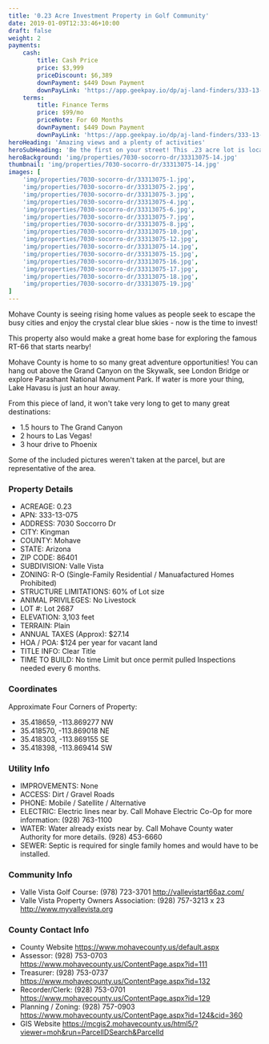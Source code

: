 ```yaml
---
title: '0.23 Acre Investment Property in Golf Community'
date: 2019-01-09T12:33:46+10:00
draft: false
weight: 2
payments:
    cash:
        title: Cash Price
        price: $3,999
        priceDiscount: $6,389
        downPayment: $449 Down Payment
        downPayLink: 'https://app.geekpay.io/dp/aj-land-finders/333-13-141-cash-down-payment'
    terms:
        title: Finance Terms
        price: $99/mo
        priceNote: For 60 Months
        downPayment: $449 Down Payment
        downPayLink: 'https://app.geekpay.io/dp/aj-land-finders/333-13-141-terms-down-payment'
heroHeading: 'Amazing views and a plenty of activities'
heroSubHeading: 'Be the first on your street! This .23 acre lot is located in Valle Vista Golf development. Don’t let this deal pass you by!'
heroBackground: 'img/properties/7030-socorro-dr/33313075-14.jpg'
thumbnail: 'img/properties/7030-socorro-dr/33313075-14.jpg'
images: [
    'img/properties/7030-socorro-dr/33313075-1.jpg',
    'img/properties/7030-socorro-dr/33313075-2.jpg',
    'img/properties/7030-socorro-dr/33313075-3.jpg',
    'img/properties/7030-socorro-dr/33313075-4.jpg',
    'img/properties/7030-socorro-dr/33313075-6.jpg',
    'img/properties/7030-socorro-dr/33313075-7.jpg',
    'img/properties/7030-socorro-dr/33313075-8.jpg',
    'img/properties/7030-socorro-dr/33313075-10.jpg',
    'img/properties/7030-socorro-dr/33313075-12.jpg',
    'img/properties/7030-socorro-dr/33313075-14.jpg',
    'img/properties/7030-socorro-dr/33313075-15.jpg',
    'img/properties/7030-socorro-dr/33313075-16.jpg',
    'img/properties/7030-socorro-dr/33313075-17.jpg',
    'img/properties/7030-socorro-dr/33313075-18.jpg',
    'img/properties/7030-socorro-dr/33313075-19.jpg'
]
---
```

Mohave County is seeing rising home values as people seek to escape the busy cities and enjoy the crystal clear blue skies - now is the time to invest!

This property also would make a great home base for exploring the famous RT-66 that starts nearby!

Mohave County is home to so many great adventure opportunities! You can hang out above the Grand Canyon on the Skywalk, see London Bridge or explore Parashant National Monument Park. If water is more your thing, Lake Havasu is just an hour away. 

From this piece of land, it won't take very long to get to many great destinations:
- 1.5 hours to The Grand Canyon
- 2 hours to Las Vegas!
- 3 hour drive to Phoenix 

Some of the included pictures weren't taken at the parcel, but are representative of the area.

### Property Details

- ACREAGE: 0.23
- APN: 333-13-075
- ADDRESS: 7030 Soccorro Dr
- CITY: Kingman
- COUNTY: Mohave
- STATE: Arizona
- ZIP CODE: 86401
- SUBDIVISION: Valle Vista
- ZONING: R-O (Single-Family Residential / Manuafactured Homes Prohibited)
- STRUCTURE LIMITATIONS: 60% of Lot size
- ANIMAL PRIVILEGES: No Livestock
- LOT #: Lot 2687
- ELEVATION: 3,103 feet
- TERRAIN: Plain
- ANNUAL TAXES (Approx): $27.14
- HOA / POA: $124 per year for vacant land
- TITLE INFO: Clear Title
- TIME TO BUILD: No time Limit but once permit pulled Inspections needed every 6 months.


### Coordinates
Approximate Four Corners of Property:

* 35.418659, -113.869277 NW
* 35.418570, -113.869018 NE
* 35.418303, -113.869155 SE
* 35.418398, -113.869414 SW

### Utility Info
- IMPROVEMENTS: None
- ACCESS: Dirt / Gravel Roads
- PHONE: Mobile / Satellite / Alternative
- ELECTRIC: Electric lines near by. Call Mohave Electric Co-Op for more information: (928) 763-1100
- WATER: Water already exists near by. Call Mohave County water Authority for more details. (928) 453-6660
- SEWER: Septic is required for single family homes and would have to be installed.

### Community Info
- Valle Vista Golf Course:  (978) 723-3701      http://vallevistart66az.com/
- Valle Vista Property Owners Association:   (928) 757-3213 x 23      http://www.myvallevista.org

### County Contact Info

- County Website	https://www.mohavecounty.us/default.aspx
- Assessor: 	(928) 753-0703      https://www.mohavecounty.us/ContentPage.aspx?id=111
- Treasurer: (928) 753-0737      https://www.mohavecounty.us/ContentPage.aspx?id=132
- Recorder/Clerk: 	(928) 753-0701      https://www.mohavecounty.us/ContentPage.aspx?id=129
- Planning / Zoning:	(928) 757-0903 https://www.mohavecounty.us/ContentPage.aspx?id=124&cid=360 
- GIS Website	https://mcgis2.mohavecounty.us/html5/?viewer=moh&run=ParcelIDSearch&ParcelId

